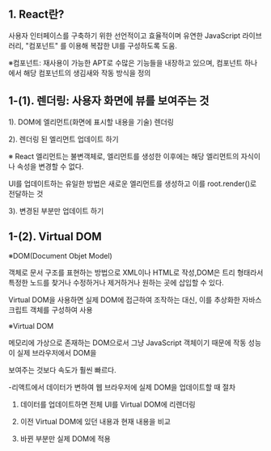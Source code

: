## 1. React란?

사용자 인터페이스를 구축하기 위한 선언적이고 효율적이며 유연한 JavaScript 라이브러리,
"컴포넌트" 를 이용해 복잡한 UI를 구성하도록 도움.     

 

※컴포넌트:
재사용이 가능한 APT로 수많은 기능들을 내장하고 있으며, 컴포넌트 하나에서 해당 컴포넌트의 생김새와 작동 방식을 정의

 

## 1-(1).  렌더링: 사용자 화면에 뷰를 보여주는 것

 

1). DOM에 엘리먼트(화면에 표시할 내용을 기술) 렌더링

2). 렌더링 된 엘리먼트 업데이트 하기

※ React 엘리먼트는 불변객체로, 엘리먼트를 생성한 이후에는 해당 엘리먼트의 자식이나 속성을 변경할 수 없다.

UI를 업데이트하는 유일한 방법은 새로운 엘리먼트를 생성하고 이를 root.render()로 전달하는 것

3). 변경된 부분만 업데이트 하기

 

## 1-(2). Virtual DOM

 

※DOM(Document Objet Model) 

객체로 문서 구조를 표현하는 방법으로 XML이나 HTML로 작성,DOM은 트리 형태라서 특정한 노드를 찾거나 수정하거나 제거하거나 원하는 곳에 삽입할 수 있다.

 

Virtual DOM을 사용하면 실제 DOM에 접근하여 조작하는 대신, 이를 추상화한 자바스크립트 객체를 구성하여 사용

 

※Virtual DOM

메모리에 가상으로 존재하는 DOM으로서 그냥 JavaScript 객체이기 때문에 작동 성능이 실제 브라우저에서 DOM을

보여주는 것보다 속도가 훨씬 빠르다.

 

-리액트에서 데이터가 변하여 웹 브라우저에 실제 DOM을 업데이트할 때 절차

1. 데이터를 업데이트하면 전체 UI를 Virtual DOM에 리렌더링

2. 이전 Virtual DOM에 있던 내용과 현재 내용을 비교

3. 바뀐 부분만 실제 DOM에 적용

